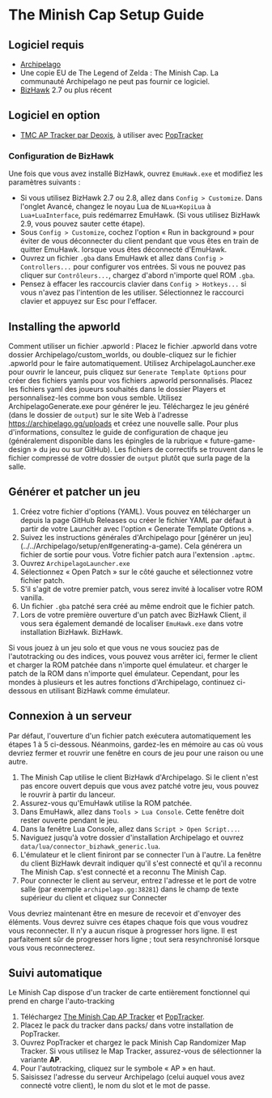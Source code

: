 # The Minish Cap Setup Guide

## Logiciel requis

- [Archipelago](https://github.com/ArchipelagoMW/Archipelago/releases)
- Une copie EU de The Legend of Zelda : The Minish Cap. La communauté Archipelago ne peut pas fournir ce logiciel.
- [BizHawk](https://tasvideos.org/BizHawk/ReleaseHistory) 2.7 ou plus récent

## Logiciel en option

- [TMC AP Tracker par Deoxis](https://github.com/deoxis9001/tmcrando_maptracker_deoxis/releases/latest), à utiliser avec
[PopTracker](https://github.com/black-sliver/PopTracker/releases)

### Configuration de BizHawk

Une fois que vous avez installé BizHawk, ouvrez `EmuHawk.exe` et modifiez les paramètres suivants :

- Si vous utilisez BizHawk 2.7 ou 2.8, allez dans `Config > Customize`. Dans l'onglet Avancé, changez le noyau Lua de
`NLua+KopiLua` à `Lua+LuaInterface`, puis redémarrez EmuHawk. (Si vous utilisez BizHawk 2.9, vous pouvez sauter cette étape).
- Sous `Config > Customize`, cochez l'option « Run in background » pour éviter de vous déconnecter du client pendant que vous êtes en train de quitter EmuHawk.
lorsque vous êtes déconnecté d'EmuHawk.
- Ouvrez un fichier `.gba` dans EmuHawk et allez dans `Config > Controllers...` pour configurer vos entrées. Si vous ne pouvez pas cliquer sur
`Contrôleurs...`, chargez d'abord n'importe quel ROM `.gba`.
- Pensez à effacer les raccourcis clavier dans `Config > Hotkeys...` si vous n'avez pas l'intention de les utiliser. Sélectionnez le raccourci clavier et appuyez sur Esc pour l'effacer.

## Installing the apworld

Comment utiliser un fichier .apworld : 
Placez le fichier .apworld dans votre dossier Archipelago/custom_worlds, ou 
double-cliquez sur le fichier .apworld pour le faire automatiquement.
Utilisez ArchipelagoLauncher.exe pour ouvrir le lanceur, puis cliquez sur 
`Generate Template Options` pour créer des fichiers yamls pour
vos fichiers .apworld personnalisés.
Placez les fichiers yaml des joueurs souhaités dans le dossier Players et
personnalisez-les comme bon vous semble.
Utilisez ArchipelagoGenerate.exe pour générer le jeu.
Téléchargez le jeu généré (dans le dossier de `output`) sur le site Web à l'adresse
https://archipelago.gg/uploads et créez une nouvelle salle.
Pour plus d'informations, consultez le guide de configuration de chaque jeu 
(généralement disponible dans les épingles de la rubrique « future-game-design » du jeu ou sur GitHub).
Les fichiers de correctifs se trouvent dans le fichier compressé de
votre dossier de `output` plutôt que surla page de la salle.

## Générer et patcher un jeu

1. Créez votre fichier d'options (YAML). Vous pouvez en télécharger un depuis la page GitHub Releases ou créer le fichier YAML par défaut à partir de votre Launcher avec l'option « Generate Template Options ».
2. Suivez les instructions générales d'Archipelago pour [générer un jeu] (../../Archipelago/setup/en#generating-a-game).
Cela générera un fichier de sortie pour vous. Votre fichier patch aura l'extension `.aptmc`.
3. Ouvrez `ArchipelagoLauncher.exe`
4. Sélectionnez « Open Patch » sur le côté gauche et sélectionnez votre fichier patch.
5. S'il s'agit de votre premier patch, vous serez invité à localiser votre ROM vanilla.
6. Un fichier `.gba` patché sera créé au même endroit que le fichier patch.
7. Lors de votre première ouverture d'un patch avec BizHawk Client, il vous sera également demandé de localiser `EmuHawk.exe` dans votre installation BizHawk.
BizHawk.

Si vous jouez à un jeu solo et que vous ne vous souciez pas de l'autotracking ou des indices, vous pouvez vous arrêter ici, fermer le client et charger la ROM patchée dans n'importe quel émulateur.
et charger le patch de la ROM dans n'importe quel émulateur. Cependant, pour les mondes à plusieurs et les autres fonctions d'Archipelago, continuez ci-dessous en utilisant BizHawk comme émulateur.

## Connexion à un serveur

Par défaut, l'ouverture d'un fichier patch exécutera automatiquement les étapes 1 à 5 ci-dessous. Néanmoins, gardez-les en mémoire au cas où vous devriez fermer et rouvrir une fenêtre en cours de jeu pour une raison ou une autre.

1. The Minish Cap utilise le client BizHawk d'Archipelago. Si le client n'est pas encore ouvert depuis que vous avez patché votre jeu,
vous pouvez le rouvrir à partir du lanceur.
2. Assurez-vous qu'EmuHawk utilise la ROM patchée.
3. Dans EmuHawk, allez dans `Tools > Lua Console`. Cette fenêtre doit rester ouverte pendant le jeu.
4. Dans la fenêtre Lua Console, allez dans `Script > Open Script...`.
5. Naviguez jusqu'à votre dossier d'installation Archipelago et ouvrez `data/lua/connector_bizhawk_generic.lua`.
6. L'émulateur et le client finiront par se connecter l'un à l'autre. La fenêtre du client BizHawk devrait indiquer qu'il s'est connecté et qu'il a reconnu The Minish Cap.
s'est connecté et a reconnu The Minish Cap.
7. Pour connecter le client au serveur, entrez l'adresse et le port de votre salle (par exemple `archipelago.gg:38281`) dans le champ de texte supérieur du client et cliquez sur Connecter

Vous devriez maintenant être en mesure de recevoir et d'envoyer des éléments. Vous devrez suivre ces étapes chaque fois que vous voudrez vous reconnecter. Il n'y a aucun risque à progresser hors ligne.
Il est parfaitement sûr de progresser hors ligne ; tout sera resynchronisé lorsque vous vous reconnecterez.

## Suivi automatique

Le Minish Cap dispose d'un tracker de carte entièrement fonctionnel qui prend en charge l'auto-tracking

1. Téléchargez [The Minish Cap AP Tracker](https://github.com/deoxis9001/tmcrando_maptracker_deoxis/releases/latest) et
[PopTracker](https://github.com/black-sliver/PopTracker/releases).
2. Placez le pack du tracker dans packs/ dans votre installation de PopTracker.
3. Ouvrez PopTracker et chargez le pack Minish Cap Randomizer Map Tracker. Si vous utilisez le Map Tracker, assurez-vous de sélectionner la variante **AP**.
4. Pour l'autotracking, cliquez sur le symbole « AP » en haut.
5. Saisissez l'adresse du serveur Archipelago (celui auquel vous avez connecté votre client), le nom du slot et le mot de passe.
